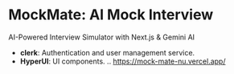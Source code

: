 #  MockMate: AI Mock Interview
AI-Powered Interview Simulator with Next.js &amp; Gemini AI
- **clerk**: Authentication and user management service.
- **HyperUI**: UI components.
..
https://mock-mate-nu.vercel.app/
